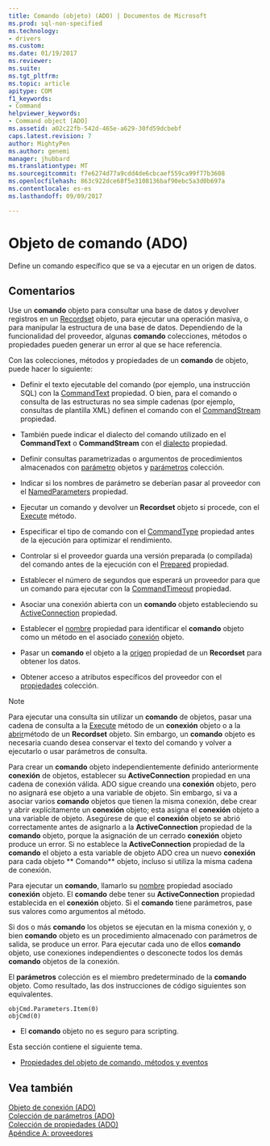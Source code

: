 ```yaml
---
title: Comando (objeto) (ADO) | Documentos de Microsoft
ms.prod: sql-non-specified
ms.technology:
- drivers
ms.custom: 
ms.date: 01/19/2017
ms.reviewer: 
ms.suite: 
ms.tgt_pltfrm: 
ms.topic: article
apitype: COM
f1_keywords:
- Command
helpviewer_keywords:
- Command object [ADO]
ms.assetid: a02c22fb-542d-465e-a629-30fd59dcbebf
caps.latest.revision: 7
author: MightyPen
ms.author: genemi
manager: jhubbard
ms.translationtype: MT
ms.sourcegitcommit: f7e6274d77a9cdd4de6cbcaef559ca99f77b3608
ms.openlocfilehash: 863c922dce68f5e3108136baf90ebc5a3d0b697a
ms.contentlocale: es-es
ms.lasthandoff: 09/09/2017

---
```

# <a name="command-object-ado"></a>Objeto de comando (ADO)
Define un comando específico que se va a ejecutar en un origen de datos.  
  
## <a name="remarks"></a>Comentarios  
 Use un **comando** objeto para consultar una base de datos y devolver registros en un [Recordset](../../../ado/reference/ado-api/recordset-object-ado.md) objeto, para ejecutar una operación masiva, o para manipular la estructura de una base de datos. Dependiendo de la funcionalidad del proveedor, algunas **comando** colecciones, métodos o propiedades pueden generar un error al que se hace referencia.  
  
 Con las colecciones, métodos y propiedades de un **comando** de objeto, puede hacer lo siguiente:  
  
-   Definir el texto ejecutable del comando (por ejemplo, una instrucción SQL) con la [CommandText](../../../ado/reference/ado-api/commandtext-property-ado.md) propiedad. O bien, para el comando o consulta de las estructuras no sea simple cadenas (por ejemplo, consultas de plantilla XML) definen el comando con el [CommandStream](../../../ado/reference/ado-api/commandstream-property-ado.md) propiedad.  
  
-   También puede indicar el dialecto del comando utilizado en el **CommandText** o **CommandStream** con el [dialecto](../../../ado/reference/ado-api/dialect-property.md) propiedad.  
  
-   Definir consultas parametrizadas o argumentos de procedimientos almacenados con [parámetro](../../../ado/reference/ado-api/parameter-object.md) objetos y [parámetros](../../../ado/reference/ado-api/parameters-collection-ado.md) colección.  
  
-   Indicar si los nombres de parámetro se deberían pasar al proveedor con el [NamedParameters](../../../ado/reference/ado-api/namedparameters-property-ado.md) propiedad.  
  
-   Ejecutar un comando y devolver un **Recordset** objeto si procede, con el [Execute](../../../ado/reference/ado-api/execute-method-ado-command.md) método.  
  
-   Especificar el tipo de comando con el [CommandType](../../../ado/reference/ado-api/commandtype-property-ado.md) propiedad antes de la ejecución para optimizar el rendimiento.  
  
-   Controlar si el proveedor guarda una versión preparada (o compilada) del comando antes de la ejecución con el [Prepared](../../../ado/reference/ado-api/prepared-property-ado.md) propiedad.  
  
-   Establecer el número de segundos que esperará un proveedor para que un comando para ejecutar con la [CommandTimeout](../../../ado/reference/ado-api/commandtimeout-property-ado.md) propiedad.  
  
-   Asociar una conexión abierta con un **comando** objeto estableciendo su [ActiveConnection](../../../ado/reference/ado-api/activeconnection-property-ado.md) propiedad.  
  
-   Establecer el [nombre](../../../ado/reference/ado-api/name-property-ado.md) propiedad para identificar el **comando** objeto como un método en el asociado [conexión](../../../ado/reference/ado-api/connection-object-ado.md) objeto.  
  
-   Pasar un **comando** el objeto a la [origen](../../../ado/reference/ado-api/source-property-ado-recordset.md) propiedad de un **Recordset** para obtener los datos.  
  
-   Obtener acceso a atributos específicos del proveedor con el [propiedades](../../../ado/reference/ado-api/properties-collection-ado.md) colección.  
  
> [!NOTE]
>  Para ejecutar una consulta sin utilizar un **comando** de objetos, pasar una cadena de consulta a la [Execute](../../../ado/reference/ado-api/execute-method-ado-connection.md) método de un **conexión** objeto o a la [abrir](../../../ado/reference/ado-api/open-method-ado-recordset.md)método de un **Recordset** objeto. Sin embargo, un **comando** objeto es necesaria cuando desea conservar el texto del comando y volver a ejecutarlo o usar parámetros de consulta.  
  
 Para crear un **comando** objeto independientemente definido anteriormente **conexión** de objetos, establecer su **ActiveConnection** propiedad en una cadena de conexión válida. ADO sigue creando una **conexión** objeto, pero no asignará ese objeto a una variable de objeto. Sin embargo, si va a asociar varios **comando** objetos que tienen la misma conexión, debe crear y abrir explícitamente un **conexión** objeto; esta asigna el **conexión** objeto a una variable de objeto. Asegúrese de que el **conexión** objeto se abrió correctamente antes de asignarlo a la **ActiveConnection** propiedad de la **comando** objeto, porque la asignación de un cerrado **conexión** objeto produce un error. Si no establece la **ActiveConnection** propiedad de la **comando** el objeto a esta variable de objeto ADO crea un nuevo **conexión** para cada objeto ** Comando** objeto, incluso si utiliza la misma cadena de conexión.  
  
 Para ejecutar un **comando**, llamarlo su [nombre](../../../ado/reference/ado-api/name-property-ado.md) propiedad asociado **conexión** objeto. El **comando** debe tener su **ActiveConnection** propiedad establecida en el **conexión** objeto. Si el **comando** tiene parámetros, pase sus valores como argumentos al método.  
  
 Si dos o más **comando** los objetos se ejecutan en la misma conexión y, o bien **comando** objeto es un procedimiento almacenado con parámetros de salida, se produce un error. Para ejecutar cada uno de ellos **comando** objeto, use conexiones independientes o desconecte todos los demás **comando** objetos de la conexión.  
  
 El **parámetros** colección es el miembro predeterminado de la **comando** objeto. Como resultado, las dos instrucciones de código siguientes son equivalentes.  
  
```  
objCmd.Parameters.Item(0)  
objCmd(0)  
```  
  
-   El **comando** objeto no es seguro para scripting.  
  
 Esta sección contiene el siguiente tema.  
  
-   [Propiedades del objeto de comando, métodos y eventos](../../../ado/reference/ado-api/command-object-properties-methods-and-events.md)  
  
## <a name="see-also"></a>Vea también  
 [Objeto de conexión (ADO)](../../../ado/reference/ado-api/connection-object-ado.md)   
 [Colección de parámetros (ADO)](../../../ado/reference/ado-api/parameters-collection-ado.md)   
 [Colección de propiedades (ADO)](../../../ado/reference/ado-api/properties-collection-ado.md)   
 [Apéndice A: proveedores](../../../ado/guide/appendixes/appendix-a-providers.md)

